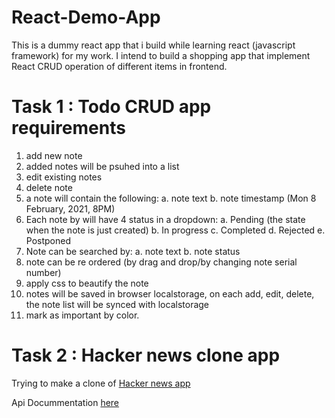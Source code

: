 # React-Demo-App
This is a dummy react app that i build while learning react (javascript framework) for my work. I intend to build a shopping app that implement React CRUD operation of different items in frontend.

# Task 1 : Todo CRUD app requirements

1. add new note
2. added notes will be psuhed into a list
3. edit existing notes
4. delete note
5. a note will contain the following:
a. note text
b. note timestamp (Mon 8 February, 2021, 8PM)
6. Each note by will have 4 status in a dropdown:
a. Pending (the state when the note is just created)
b. In progress
c. Completed
d. Rejected
e. Postponed
7. Note can be searched by:
a. note text
b. note status
8. note can be re ordered (by drag and drop/by changing note serial number)
9. apply css to beautify the note
10. notes will be saved in browser localstorage, on each add, edit, delete, the note list will be synced with localstorage
11. mark as important by color.


# Task 2 : Hacker news clone app 

Trying to make a clone of [Hacker news app](https://news.ycombinator.com/)

Api Docummentation [here](https://hackernews.api-docs.io/v0/overview/introduction)


